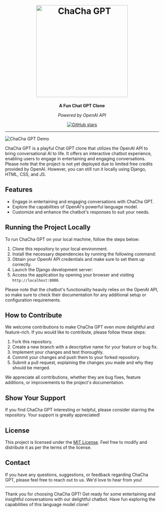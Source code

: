<h1 align="center">
    <img src="https://images.app.goo.gl/udGrr9Rha3H9fD8J9" alt="ChaCha GPT" width="300px">
</h1>

<p align="center">
    <strong>A Fun Chat GPT Clone</strong>
</p>

<p align="center">
    <em>Powered by OpenAI API</em>
</p>

<p align="center">
    <a href="https://github.com/1Shubham7/ChaCha-GPT">
        <img src="https://img.shields.io/github/stars/ 1Shubham7/ChaCha-GPT?style=flat-square" alt="GitHub stars">
    </a>
</p>

---

![ChaCha GPT Demo](https://images.app.goo.gl/eQ2DXw6v6iKCuKL48)

ChaCha GPT is a playful Chat GPT clone that utilizes the OpenAI API to bring conversational AI to life. It offers an interactive chatbot experience, enabling users to engage in entertaining and engaging conversations. Please note that the project is not yet deployed due to limited free credits provided by OpenAI. However, you can still run it locally using Django, HTML, CSS, and JS.

## Features

- Engage in entertaining and engaging conversations with ChaCha GPT.
- Explore the capabilities of OpenAI's powerful language model.
- Customize and enhance the chatbot's responses to suit your needs.

## Running the Project Locally

To run ChaCha GPT on your local machine, follow the steps below:

1. Clone this repository to your local environment.
2. Install the necessary dependencies by running the following command:
3. Obtain your OpenAI API credentials and make sure to set them up correctly.
4. Launch the Django development server:
5. Access the application by opening your browser and visiting `http://localhost:8000`.

Please note that the chatbot's functionality heavily relies on the OpenAI API, so make sure to check their documentation for any additional setup or configuration requirements.

## How to Contribute

We welcome contributions to make ChaCha GPT even more delightful and feature-rich. If you would like to contribute, please follow these steps:

1. Fork this repository.
2. Create a new branch with a descriptive name for your feature or bug fix.
3. Implement your changes and test thoroughly.
4. Commit your changes and push them to your forked repository.
5. Submit a pull request, explaining the changes you made and why they should be merged.

We appreciate all contributions, whether they are bug fixes, feature additions, or improvements to the project's documentation.

## Show Your Support

If you find ChaCha GPT interesting or helpful, please consider starring the repository. Your support is greatly appreciated!

## License

This project is licensed under the [MIT License](LICENSE). Feel free to modify and distribute it as per the terms of the license.

## Contact

If you have any questions, suggestions, or feedback regarding ChaCha GPT, please feel free to reach out to us. We'd love to hear from you!

---

Thank you for choosing ChaCha GPT! Get ready for some entertaining and insightful conversations with our delightful chatbot. Have fun exploring the capabilities of this language model clone!

